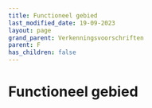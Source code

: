 ```yaml
---
title: Functioneel gebied
last_modified_date: 19-09-2023
layout: page
grand_parent: Verkenningsvoorschriften
parent: F
has_children: false
---
```


Functioneel gebied
==================

